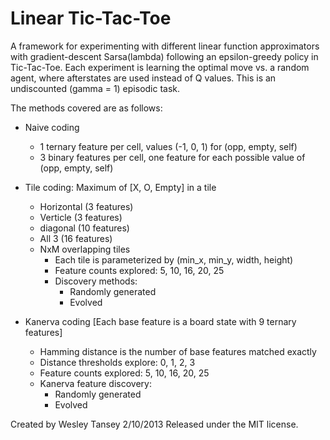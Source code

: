 Linear Tic-Tac-Toe
==================

A framework for experimenting with different linear function approximators with gradient-descent Sarsa(lambda)
following an epsilon-greedy policy in Tic-Tac-Toe. Each experiment is learning the optimal move vs. a random
agent, where afterstates are used instead of Q values. This is an undiscounted (gamma = 1) episodic task.

The methods covered are as follows:

- Naive coding
    - 1 ternary feature per cell, values (-1, 0, 1) for (opp, empty, self)
    - 3 binary features per cell, one feature for each possible value of (opp, empty, self)

- Tile coding: Maximum of [X, O, Empty] in a tile
    - Horizontal (3 features)
    - Verticle (3 features)
    - diagonal (10 features)
    - All 3 (16 features)
    - NxM overlapping tiles
        - Each tile is parameterized by (min_x, min_y, width, height)
        - Feature counts explored: 5, 10, 16, 20, 25 
        - Discovery methods:
            - Randomly generated
            - Evolved
    
- Kanerva coding [Each base feature is a board state with 9 ternary features]
    - Hamming distance is the number of base features matched exactly
    - Distance thresholds explore: 0, 1, 2, 3
    - Feature  counts explored: 5, 10, 16, 20, 25
    - Kanerva feature discovery:
        - Randomly generated
        - Evolved

Created by Wesley Tansey
2/10/2013
Released under the MIT license.
